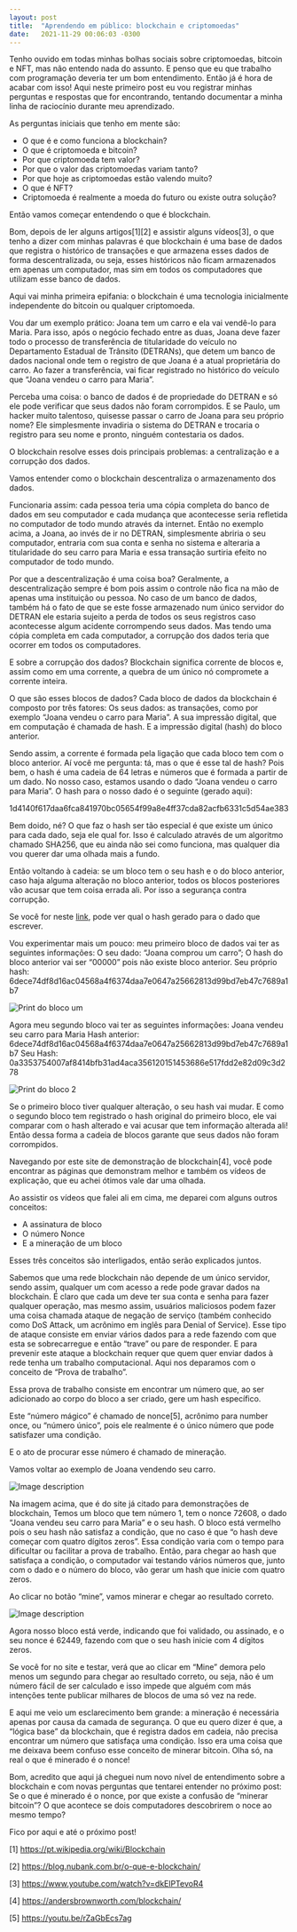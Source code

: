 ```yaml
---
layout: post
title:  "Aprendendo em público: blockchain e criptomoedas"
date:   2021-11-29 00:06:03 -0300
---
```

Tenho ouvido em todas minhas bolhas sociais sobre criptomoedas, bitcoin e NFT, mas não entendo nada do assunto. E penso que eu que trabalho com programação deveria ter um bom entendimento. Então já é hora de acabar com isso! Aqui neste primeiro post eu vou registrar minhas perguntas e respostas que for encontrando, tentando documentar a minha linha de raciocínio durante meu aprendizado.

As perguntas iniciais que tenho em mente são:
* O que é e como funciona a blockchain?
* O que é criptomoeda e bitcoin?
* Por que criptomoeda tem valor?
* Por que o valor das criptomoedas variam tanto?
* Por que hoje as criptomoedas estão valendo muito?
* O que é NFT?
* Criptomoeda é realmente a moeda do futuro ou existe outra solução?

Então vamos começar entendendo o que é blockchain.

Bom, depois de ler alguns artigos[1][2] e assistir alguns vídeos[3], o que tenho a dizer com minhas palavras é que blockchain é uma base de dados que registra o histórico de transações e que armazena esses dados de forma descentralizada, ou seja, esses históricos não ficam armazenados em apenas um computador, mas sim em todos os computadores que utilizam esse banco de dados.

Aqui vai minha primeira epifania: o blockchain é uma tecnologia inicialmente independente do bitcoin ou qualquer criptomoeda.

Vou dar um exemplo prático: Joana tem um carro e ela vai vendê-lo para Maria. Para isso, após o negócio fechado entre as duas, Joana deve fazer todo o processo de transferência de titularidade do veículo no Departamento Estadual de Trânsito (DETRANs), que detem um banco de dados nacional onde tem o registro de que Joana é a atual proprietária do carro. Ao fazer a transferência, vai ficar registrado no histórico do veículo que “Joana vendeu o carro para Maria”.

Perceba uma coisa: o banco de dados é de propriedade do DETRAN e só ele pode verificar que seus dados não foram corrompidos. E se Paulo, um hacker muito talentoso, quisesse passar o carro de Joana para seu próprio nome? Ele simplesmente invadiria o sistema do DETRAN e trocaria o registro para seu nome e pronto, ninguém contestaria os dados.

O blockchain resolve esses dois principais problemas: a centralização e a corrupção dos dados.

Vamos entender como o blockchain descentraliza o armazenamento dos dados.

Funcionaria assim: cada pessoa teria uma cópia completa do banco de dados em seu computador e cada mudança que acontecesse seria refletida no computador de todo mundo através da internet. Então no exemplo acima, a Joana, ao invés de ir no DETRAN, simplesmente abriria o seu computador, entraria com sua conta e senha no sistema e alteraria a titularidade do seu carro para Maria e essa transação surtiria efeito no computador de todo mundo.

Por que a descentralização é uma coisa boa?
Geralmente, a descentralização sempre é bom pois assim o controle não fica na mão de apenas uma instituição ou pessoa. No caso de um banco de dados, também há o fato de que se este fosse armazenado num único servidor do DETRAN ele estaria sujeito a perda de todos os seus registros caso acontecesse algum acidente corrompendo seus dados. Mas tendo uma cópia completa em cada computador, a corrupção dos dados teria que ocorrer em todos os computadores.

E sobre a corrupção dos dados?
Blockchain significa corrente de blocos e, assim como em uma corrente, a quebra de um único nó compromete a corrente inteira. 

O que são esses blocos de dados?
Cada bloco de dados da blockchain é composto por três fatores:
Os seus dados: as transações, como por exemplo “Joana vendeu o carro para Maria”.
A sua impressão digital, que em computação é chamada de hash.
E a impressão digital (hash) do bloco anterior.

Sendo assim, a corrente é formada pela ligação que cada bloco tem com o bloco anterior.
Aí você me pergunta: tá, mas o que é esse tal de hash? Pois bem, o hash é uma cadeia de 64 letras e números que é formada a partir de um dado. No nosso caso, estamos usando o dado “Joana vendeu o carro para Maria”. O hash para o nosso dado é o seguinte (gerado aqui):

1d4140f617daa6fca841970bc05654f99a8e4ff37cda82acfb6331c5d54ae383

Bem doido, né? O que faz o hash ser tão especial é que existe um único para cada dado, seja ele qual for. Isso é calculado através de um algoritmo chamado SHA256, que eu ainda não sei como funciona, mas qualquer dia vou querer dar uma olhada mais a fundo.

Então voltando à cadeia: se um bloco tem o seu hash e o do bloco anterior, caso haja alguma alteração no bloco anterior, todos os blocos posteriores vão acusar que tem coisa errada ali. Por isso a segurança contra corrupção.

Se você for neste [link](https://andersbrownworth.com/blockchain/hash), pode ver qual o hash gerado para o dado que escrever.

Vou experimentar mais um pouco: meu primeiro bloco de dados vai ter as seguintes informações:
O seu dado: “Joana comprou um carro”;
O hash do bloco anterior vai ser “00000” pois não existe bloco anterior.
Seu próprio hash: 6dece74df8d16ac04568a4f6374daa7e0647a25662813d99bd7eb47c7689a1b7

![Print do bloco um](https://dev-to-uploads.s3.amazonaws.com/uploads/articles/410py7l0h3a0a7spfge0.png)

Agora meu segundo bloco vai ter as seguintes informações:
Joana vendeu seu carro para Maria
Hash anterior: 6dece74df8d16ac04568a4f6374daa7e0647a25662813d99bd7eb47c7689a1b7
Seu Hash: 0a3353754007af8414bfb31ad4aca356120151453686e517fdd2e82d09c3d278

![Print do bloco 2](https://dev-to-uploads.s3.amazonaws.com/uploads/articles/u53lljfqpze3f7uj8doe.png)

Se o primeiro bloco tiver qualquer alteração, o seu hash vai mudar. E como o segundo bloco tem registrado o hash original do primeiro bloco, ele vai comparar com o hash alterado e vai acusar que tem informação alterada ali!
Então dessa forma a cadeia de blocos garante que seus dados não foram corrompidos.

Navegando por este site de demonstração de blockchain[4], você pode encontrar as páginas que demonstram melhor e também os vídeos de explicação, que eu achei ótimos vale dar uma olhada.

Ao assistir os vídeos que falei ali em cima, me deparei com alguns outros conceitos:
* A assinatura de bloco
* O número Nonce
* E a mineração de um bloco

Esses três conceitos são interligados, então serão explicados juntos.

Sabemos que uma rede blockchain não depende de um único servidor, sendo assim, qualquer um com acesso a rede pode gravar dados na blockchain. É claro que cada um deve ter sua conta e senha para fazer qualquer operação, mas mesmo assim, usuários maliciosos podem fazer uma coisa chamada ataque de negação de serviço (também conhecido como DoS Attack, um acrônimo em inglês para Denial of Service). Esse tipo de ataque consiste em enviar vários dados para a rede fazendo com que esta se sobrecarregue e então “trave” ou pare de responder. E para prevenir este ataque a blockchain requer que quem quer enviar dados à rede tenha um trabalho computacional. Aqui nos deparamos com o conceito de “Prova de trabalho”.

Essa prova de trabalho consiste em encontrar um número que, ao ser adicionado ao corpo do bloco a ser criado, gere um hash específico.

Este “número mágico” é chamado de nonce[5], acrônimo para number once, ou “número único”, pois ele realmente é o único número que pode satisfazer uma condição.

E o ato de procurar esse número é chamado de mineração.

Vamos voltar ao exemplo de Joana vendendo seu carro.

![Image description](https://dev-to-uploads.s3.amazonaws.com/uploads/articles/jtu6m7zzibiiuxasjd2e.png)

Na imagem acima, que é do site já citado para demonstrações de blockchain, Temos um bloco que tem número 1, tem o nonce 72608, o dado “Joana vendeu seu carro para Maria” e o seu hash. O bloco está vermelho pois o seu hash não satisfaz a condição, que no caso é que “o hash deve começar com quatro dígitos zeros”. Essa condição varia com o tempo para dificultar ou facilitar a prova de trabalho.
Então, para chegar ao hash que satisfaça a condição, o computador vai testando vários números que, junto com o dado e o número do bloco, vão gerar um hash que inicie com quatro zeros.

Ao clicar no botão “mine”, vamos minerar e chegar ao resultado correto.

![Image description](https://dev-to-uploads.s3.amazonaws.com/uploads/articles/rrpdcxtybbst7y7ndvfc.png)

Agora nosso bloco está verde, indicando que foi validado, ou assinado, e o seu nonce é 62449, fazendo com que o seu hash inicie com 4 dígitos zeros.

Se você for no site e testar, verá que ao clicar em “Mine” demora pelo menos um segundo para chegar ao resultado correto, ou seja, não é um número fácil de ser calculado e isso impede que alguém com más intenções tente publicar milhares de blocos de uma só vez na rede.

E aqui me veio um esclarecimento bem grande: a mineração é necessária apenas por causa da camada de segurança. O que eu quero dizer é que, a “lógica base” da blockchain, que é registra dados em cadeia, não precisa encontrar um número que satisfaça uma condição. Isso era uma coisa que me deixava beem confuso esse conceito de minerar bitcoin. Olha só, na real o que é minerado é o nonce!

Bom, acredito que aqui já cheguei num novo nível de entendimento sobre a blockchain e com novas perguntas que tentarei entender no próximo post:
Se o que é minerado é o nonce, por que existe a confusão de “minerar bitcoin”?
O que acontece se dois computadores descobrirem o noce ao mesmo tempo?

Fico por aqui e até o próximo post!

[1] https://pt.wikipedia.org/wiki/Blockchain

[2] https://blog.nubank.com.br/o-que-e-blockchain/

[3] https://www.youtube.com/watch?v=dkElPTevoR4

[4] https://andersbrownworth.com/blockchain/

[5] https://youtu.be/rZaGbEcs7ag


